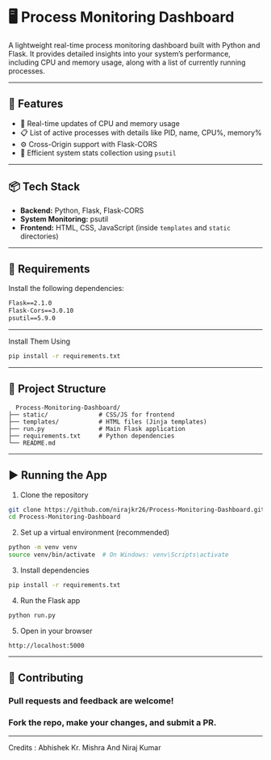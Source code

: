 # 🖥️ Process Monitoring Dashboard

A lightweight real-time process monitoring dashboard built with Python and Flask. It provides detailed insights into your system’s performance, including CPU and memory usage, along with a list of currently running processes.

---

## 🚀 Features

- 🔄 Real-time updates of CPU and memory usage  
- 📋 List of active processes with details like PID, name, CPU%, memory%  
- ⚙️ Cross-Origin support with Flask-CORS  
- 🧠 Efficient system stats collection using `psutil`

---

## 📦 Tech Stack

- **Backend:** Python, Flask, Flask-CORS  
- **System Monitoring:** psutil  
- **Frontend:** HTML, CSS, JavaScript (inside `templates` and `static` directories)

---

## 🐍 Requirements

Install the following dependencies:

```txt
Flask==2.1.0  
Flask-Cors==3.0.10  
psutil==5.9.0  
```
---

Install Them Using

```bash
pip install -r requirements.txt
```
---
## 📂 Project Structure

```plaintext
  Process-Monitoring-Dashboard/
├── static/              # CSS/JS for frontend
├── templates/           # HTML files (Jinja templates)
├── run.py               # Main Flask application
├── requirements.txt     # Python dependencies
└── README.md
```
---
## ▶️ Running the App

1. Clone the repository
```bash
git clone https://github.com/nirajkr26/Process-Monitoring-Dashboard.git
cd Process-Monitoring-Dashboard
```
2. Set up a virtual environment (recommended)
```bash
python -m venv venv
source venv/bin/activate  # On Windows: venv\Scripts\activate
```
3. Install dependencies
```bash
pip install -r requirements.txt
```
4. Run the Flask app
```bash
python run.py
```
5. Open in your browser
```link
http://localhost:5000
```
---
## 🤝 Contributing
  ### Pull requests and feedback are welcome!
  ### Fork the repo, make your changes, and submit a PR.
---
Credits : 
Abhishek Kr. Mishra And 
Niraj Kumar
